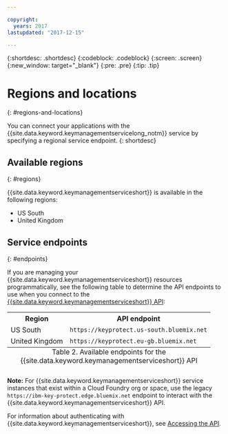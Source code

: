 ```yaml
---

copyright:
  years: 2017
lastupdated: "2017-12-15"

---
```


{:shortdesc: .shortdesc}
{:codeblock: .codeblock}
{:screen: .screen}
{:new_window: target="_blank"}
{:pre: .pre}
{:tip: .tip}

# Regions and locations
{: #regions-and-locations}

You can connect your applications with the {{site.data.keyword.keymanagementservicelong_notm}} service by specifying a regional service endpoint.
{: shortdesc}

## Available regions
{: #regions}

{{site.data.keyword.keymanagementserviceshort}} is available in the following regions:

- US South
- United Kingdom  

## Service endpoints
{: #endpoints}

If you are managing your {{site.data.keyword.keymanagementserviceshort}} resources programmatically, see the following table to determine the API endpoints to use when you connect to the [{{site.data.keyword.keymanagementserviceshort}} API](https://console.ng.bluemix.net/apidocs/639): 

<table>
    <tr>
        <th>Region</th>
        <th>API endpoint</th>
    </tr>
    <tr>
        <td>US South</td>
        <td>
            <code>https://keyprotect.us-south.bluemix.net</code>
        </td>
    </tr>
    <tr>
        <td>United Kingdom</td>
        <td>
            <code>https://keyprotect.eu-gb.bluemix.net</code>
        </td>
    </tr>
    <caption style="caption-side:bottom;">Table 2. Available endpoints for the {{site.data.keyword.keymanagementserviceshort}} API</caption>
</table>

**Note:** For {{site.data.keyword.keymanagementserviceshort}} service instances that exist within a Cloud Foundry org or space, use the legacy `https://ibm-key-protect.edge.bluemix.net` endpoint to interact with the {{site.data.keyword.keymanagementserviceshort}} API.

For information about authenticating with {{site.data.keyword.keymanagementserviceshort}}, see [Accessing the API](/docs/services/keymgmt/keyprotect_authentication.html).